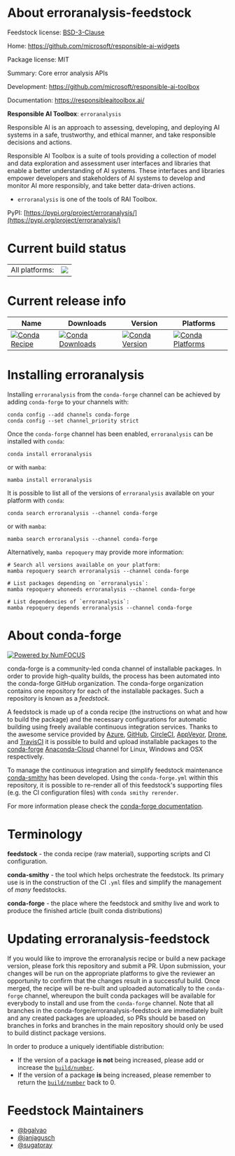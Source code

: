 About erroranalysis-feedstock
=============================

Feedstock license: [BSD-3-Clause](https://github.com/conda-forge/erroranalysis-feedstock/blob/main/LICENSE.txt)

Home: https://github.com/microsoft/responsible-ai-widgets

Package license: MIT

Summary: Core error analysis APIs

Development: https://github.com/microsoft/responsible-ai-toolbox

Documentation: https://responsibleaitoolbox.ai/

**Responsible AI Toolbox**: `erroranalysis`

Responsible AI is an approach to assessing, developing, and deploying AI systems in a safe,
trustworthy, and ethical manner, and take responsible decisions and actions.

Responsible AI Toolbox is a suite of tools providing a collection of model and data exploration
and assessment user interfaces and libraries that enable a better understanding of AI systems.
These interfaces and libraries empower developers and stakeholders of AI systems to develop and
monitor AI more responsibly, and take better data-driven actions.

- `erroranalysis` is one of the tools of RAI Toolbox.

PyPI: [https://pypi.org/project/erroranalysis/](https://pypi.org/project/erroranalysis/)


Current build status
====================


<table><tr><td>All platforms:</td>
    <td>
      <a href="https://dev.azure.com/conda-forge/feedstock-builds/_build/latest?definitionId=16791&branchName=main">
        <img src="https://dev.azure.com/conda-forge/feedstock-builds/_apis/build/status/erroranalysis-feedstock?branchName=main">
      </a>
    </td>
  </tr>
</table>

Current release info
====================

| Name | Downloads | Version | Platforms |
| --- | --- | --- | --- |
| [![Conda Recipe](https://img.shields.io/badge/recipe-erroranalysis-green.svg)](https://anaconda.org/conda-forge/erroranalysis) | [![Conda Downloads](https://img.shields.io/conda/dn/conda-forge/erroranalysis.svg)](https://anaconda.org/conda-forge/erroranalysis) | [![Conda Version](https://img.shields.io/conda/vn/conda-forge/erroranalysis.svg)](https://anaconda.org/conda-forge/erroranalysis) | [![Conda Platforms](https://img.shields.io/conda/pn/conda-forge/erroranalysis.svg)](https://anaconda.org/conda-forge/erroranalysis) |

Installing erroranalysis
========================

Installing `erroranalysis` from the `conda-forge` channel can be achieved by adding `conda-forge` to your channels with:

```
conda config --add channels conda-forge
conda config --set channel_priority strict
```

Once the `conda-forge` channel has been enabled, `erroranalysis` can be installed with `conda`:

```
conda install erroranalysis
```

or with `mamba`:

```
mamba install erroranalysis
```

It is possible to list all of the versions of `erroranalysis` available on your platform with `conda`:

```
conda search erroranalysis --channel conda-forge
```

or with `mamba`:

```
mamba search erroranalysis --channel conda-forge
```

Alternatively, `mamba repoquery` may provide more information:

```
# Search all versions available on your platform:
mamba repoquery search erroranalysis --channel conda-forge

# List packages depending on `erroranalysis`:
mamba repoquery whoneeds erroranalysis --channel conda-forge

# List dependencies of `erroranalysis`:
mamba repoquery depends erroranalysis --channel conda-forge
```


About conda-forge
=================

[![Powered by
NumFOCUS](https://img.shields.io/badge/powered%20by-NumFOCUS-orange.svg?style=flat&colorA=E1523D&colorB=007D8A)](https://numfocus.org)

conda-forge is a community-led conda channel of installable packages.
In order to provide high-quality builds, the process has been automated into the
conda-forge GitHub organization. The conda-forge organization contains one repository
for each of the installable packages. Such a repository is known as a *feedstock*.

A feedstock is made up of a conda recipe (the instructions on what and how to build
the package) and the necessary configurations for automatic building using freely
available continuous integration services. Thanks to the awesome service provided by
[Azure](https://azure.microsoft.com/en-us/services/devops/), [GitHub](https://github.com/),
[CircleCI](https://circleci.com/), [AppVeyor](https://www.appveyor.com/),
[Drone](https://cloud.drone.io/welcome), and [TravisCI](https://travis-ci.com/)
it is possible to build and upload installable packages to the
[conda-forge](https://anaconda.org/conda-forge) [Anaconda-Cloud](https://anaconda.org/)
channel for Linux, Windows and OSX respectively.

To manage the continuous integration and simplify feedstock maintenance
[conda-smithy](https://github.com/conda-forge/conda-smithy) has been developed.
Using the ``conda-forge.yml`` within this repository, it is possible to re-render all of
this feedstock's supporting files (e.g. the CI configuration files) with ``conda smithy rerender``.

For more information please check the [conda-forge documentation](https://conda-forge.org/docs/).

Terminology
===========

**feedstock** - the conda recipe (raw material), supporting scripts and CI configuration.

**conda-smithy** - the tool which helps orchestrate the feedstock.
                   Its primary use is in the construction of the CI ``.yml`` files
                   and simplify the management of *many* feedstocks.

**conda-forge** - the place where the feedstock and smithy live and work to
                  produce the finished article (built conda distributions)


Updating erroranalysis-feedstock
================================

If you would like to improve the erroranalysis recipe or build a new
package version, please fork this repository and submit a PR. Upon submission,
your changes will be run on the appropriate platforms to give the reviewer an
opportunity to confirm that the changes result in a successful build. Once
merged, the recipe will be re-built and uploaded automatically to the
`conda-forge` channel, whereupon the built conda packages will be available for
everybody to install and use from the `conda-forge` channel.
Note that all branches in the conda-forge/erroranalysis-feedstock are
immediately built and any created packages are uploaded, so PRs should be based
on branches in forks and branches in the main repository should only be used to
build distinct package versions.

In order to produce a uniquely identifiable distribution:
 * If the version of a package **is not** being increased, please add or increase
   the [``build/number``](https://docs.conda.io/projects/conda-build/en/latest/resources/define-metadata.html#build-number-and-string).
 * If the version of a package **is** being increased, please remember to return
   the [``build/number``](https://docs.conda.io/projects/conda-build/en/latest/resources/define-metadata.html#build-number-and-string)
   back to 0.

Feedstock Maintainers
=====================

* [@bgalvao](https://github.com/bgalvao/)
* [@janjagusch](https://github.com/janjagusch/)
* [@sugatoray](https://github.com/sugatoray/)

